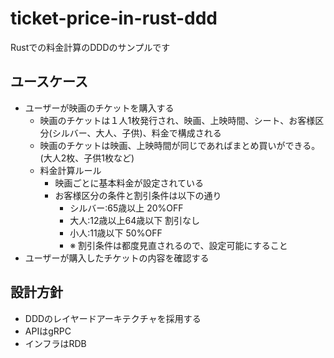 # ticket-price-in-rust-ddd
Rustでの料金計算のDDDのサンプルです

## ユースケース
- ユーザーが映画のチケットを購入する
  - 映画のチケットは１人1枚発行され、映画、上映時間、シート、お客様区分(シルバー、大人、子供)、料金で構成される
  - 映画のチケットは映画、上映時間が同じであればまとめ買いができる。(大人2枚、子供1枚など)
  - 料金計算ルール
    - 映画ごとに基本料金が設定されている
    - お客様区分の条件と割引条件は以下の通り
      - シルバー:65歳以上 20%OFF
      - 大人:12歳以上64歳以下 割引なし
      - 小人:11歳以下 50%OFF
      - ※ 割引条件は都度見直されるので、設定可能にすること
- ユーザーが購入したチケットの内容を確認する

## 設計方針
- DDDのレイヤードアーキテクチャを採用する
- APIはgRPC
- インフラはRDB
